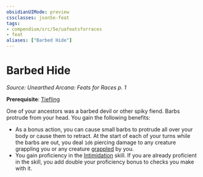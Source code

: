 ```yaml
---
obsidianUIMode: preview
cssclasses: json5e-feat
tags:
- compendium/src/5e/uafeatsforraces
- feat
aliases: ["Barbed Hide"]
---
```

# Barbed Hide
*Source: Unearthed Arcana: Feats for Races p. 1*  

**Prerequisite**: [Tiefling](/Systems/5e/races/tiefling.md)

One of your ancestors was a barbed devil or other spiky fiend. Barbs protrude from your head. You gain the following benefits:

- As a bonus action, you can cause small barbs to protrude all over your body or cause them to retract. At the start of each of your turns while the barbs are out, you deal `1d6` piercing damage to any creature grappling you or any creature [grappled](/Systems/5e/rules/conditions.md#grappled) by you.  
- You gain proficiency in the [Intimidation](/Systems/5e/rules/skills.md#Intimidation) skill. If you are already proficient in the skill, you add double your proficiency bonus to checks you make with it.